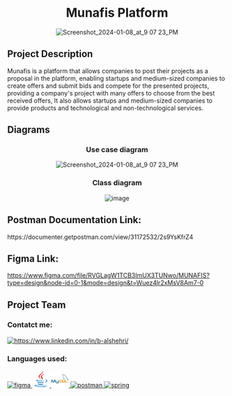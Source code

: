 <h1 align="center">Munafis Platform</h1>
<div align="center"> 
<img  width="412" alt="Screenshot_2024-01-08_at_9 07 23_PM" src="https://github.com/vk1ll3r/Munafis-Platform/assets/148685831/a83e95dc-eebd-453c-a171-cacd57a48f46">
</div>
  
<h2 align="left">Project Description</h2>
Munafis is a platform that allows companies to post their projects as a proposal in the platform, enabling startups and medium-sized companies to create offers and submit bids and compete for the presented projects, providing a company's project with many offers to choose from the best received offers, It also allows startups and medium-sized companies to provide products and technological and non-technological services. 


<h2 align="left">Diagrams</h2>
<div align="center"> 
<h3 align="center">Use case diagram</h3>
<img  width="412" alt="Screenshot_2024-01-08_at_9 07 23_PM" src="https://github.com/vk1ll3r/Munafis-Platform/assets/148685831/87261bd1-6d40-4b86-8db5-05804db8e88d">
</div>


<div align="center"> 
<h3 align="center">Class diagram</h3>
<img width="557" alt="image" src="https://github.com/vk1ll3r/Munafis-Platform/assets/148685831/d1f03f3f-41a8-411e-9961-9d77e1932941">
</div>



<h2 align="left">Postman Documentation Link:</h2>
https://documenter.getpostman.com/view/31172532/2s9YsKfrZ4





<h2 align="left">Figma Link:</h2>

https://www.figma.com/file/RVGLagW1TCB3ImUX3TUNwo/MUNAFIS?type=design&node-id=0-1&mode=design&t=Wuez4lr2xMsV8Am7-0


<h2 align="left">Project Team</h2>




<h3 align="left">Contatct me:</h3>
<p align="left">
<a href="https://www.linkedin.com/in/b-alshehri/" target="blank"><img align="center" src="https://raw.githubusercontent.com/rahuldkjain/github-profile-readme-generator/master/src/images/icons/Social/linked-in-alt.svg" alt="https://www.linkedin.com/in/b-alshehri/" height="30" width="40" /></a>
</p>
  
<h3 align="left">Languages used:</h3>
<p align="left"> <a href="https://www.figma.com/" target="_blank" rel="noreferrer"> <img src="https://www.vectorlogo.zone/logos/figma/figma-icon.svg" alt="figma" width="40" height="40"/> </a> <a href="https://www.java.com" target="_blank" rel="noreferrer"> <img src="https://raw.githubusercontent.com/devicons/devicon/master/icons/java/java-original.svg" alt="java" width="40" height="40"/> </a> <a href="https://www.mysql.com/" target="_blank" rel="noreferrer"> <img src="https://raw.githubusercontent.com/devicons/devicon/master/icons/mysql/mysql-original-wordmark.svg" alt="mysql" width="40" height="40"/> </a> <a href="https://postman.com" target="_blank" rel="noreferrer"> <img src="https://www.vectorlogo.zone/logos/getpostman/getpostman-icon.svg" alt="postman" width="40" height="40"/> </a> <a href="https://spring.io/" target="_blank" rel="noreferrer"> <img src="https://www.vectorlogo.zone/logos/springio/springio-icon.svg" alt="spring" width="40" height="40"/> </a> </p>
